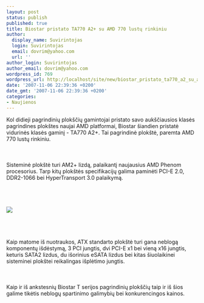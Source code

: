 ```yaml
---
layout: post
status: publish
published: true
title: Biostar pristato TA770 A2+ su AMD 770 lustų rinkiniu
author:
  display_name: Suvirintojas
  login: Suvirintojas
  email: dovrim@yahoo.com
  url: ''
author_login: Suvirintojas
author_email: dovrim@yahoo.com
wordpress_id: 769
wordpress_url: http://localhost/site/new/biostar_pristato_ta770_a2_su_amd_770_lustu_rinkiniu/
date: '2007-11-06 22:39:36 +0200'
date_gmt: '2007-11-06 22:39:36 +0200'
categories:
- Naujienos
---
```

<p>Kol didieji pagrindinių plokščių gamintojai pristato savo aukščiausios klasės pagrindines plokštes naujai AMD platformai, Biostar šiandien pristatė vidurinės klasės gaminį - TA770 A2+. Tai pagrindinė plokštė, paremta AMD 770 lustų rinkiniu.<br />
<br><br />
<br>Sisteminė plokštė turi AM2+ lizdą, palaikantį naujausius AMD Phenom procesorius. Tarp kitų plokštės specifikacijų galima paminėti PCI-E 2.0, DDR2-1066 bei HyperTransport 3.0 palaikymą.<br />
<br><br />
<br><br><img src="http://img233.imageshack.us/img233/7859/ta770a2sp7.jpg"><br><br />
<br><br />
<br>Kaip matome iš nuotraukos, ATX standarto plokštė turi gana neblogą komponentų išdėstymą, 3 PCI jungtis, dvi PCI-E x1 bei vieną x16 jungtis, keturis SATA2 lizdus, du išorinius eSATA lizdus bei kitas šiuolaikinei sisteminei plokštei reikalingas išplėtimo jungtis.<br />
<br><br />
<br>Kaip ir iš ankstesnių Biostar T serijos pagrindinių plokščių taip ir iš šios galime tikėtis neblogų spartinimo galimybių bei konkurencingos kainos.</p>
